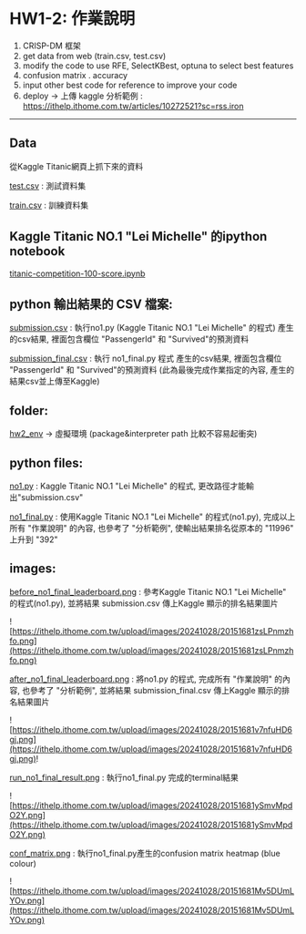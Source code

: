 # HW1-2: 作業說明
1. CRISP-DM 框架
2. get data from web (train.csv, test.csv)
3. modify the code to use RFE, SelectKBest, optuna to select best features
4. confusion matrix . accuracy
5. input  other best code for reference to improve your code
6. deploy -> 上傳 kaggle
分析範例 : https://ithelp.ithome.com.tw/articles/10272521?sc=rss.iron
----------------------------------------------------------------------
## Data
從Kaggle Titanic網頁上抓下來的資料

[test.csv](test.csv) : 測試資料集

[train.csv](train.csv) : 訓練資料集

## Kaggle Titanic NO.1 "Lei Michelle" 的ipython notebook 
[titanic-competition-100-score.ipynb](titanic-competition-100-score.ipynb)

## python 輸出結果的 CSV 檔案:

[submission.csv](submission.csv) : 執行no1.py (Kaggle Titanic NO.1 "Lei Michelle" 的程式) 產生的csv結果, 裡面包含欄位 "PassengerId" 和 "Survived"的預測資料

[submission_final.csv](submission_final.csv) : 執行 no1_final.py 程式 產生的csv結果, 裡面包含欄位 "PassengerId" 和 "Survived"的預測資料 (此為最後完成作業指定的內容, 產生的結果csv並上傳至Kaggle)

## folder: 

[hw2_env](./hw2_env) -> 虛擬環境 (package&interpreter path 比較不容易起衝突)

## python files:

[no1.py](no1.py) : Kaggle Titanic NO.1 "Lei Michelle" 的程式, 更改路徑才能輸出"submission.csv"

[no1_final.py](no1_final.py) : 使用Kaggle Titanic NO.1 "Lei Michelle" 的程式(no1.py), 完成以上所有 "作業說明" 的內容, 也參考了 "分析範例", 使輸出結果排名從原本的 "11996" 上升到 "392"

## images:

[before_no1_final_leaderboard.png](before_no1_final_leaderboard.png) : 參考Kaggle Titanic NO.1 "Lei Michelle" 的程式(no1.py), 並將結果 submission.csv 傳上Kaggle 顯示的排名結果圖片

![https://ithelp.ithome.com.tw/upload/images/20241028/20151681zsLPnmzhfo.png](https://ithelp.ithome.com.tw/upload/images/20241028/20151681zsLPnmzhfo.png)

[after_no1_final_leaderboard.png](after_no1_final_leaderboard.png) : 將no1.py 的程式, 完成所有 "作業說明" 的內容, 也參考了 "分析範例", 並將結果 submission_final.csv 傳上Kaggle 顯示的排名結果圖片

![https://ithelp.ithome.com.tw/upload/images/20241028/20151681v7nfuHD6gj.png](https://ithelp.ithome.com.tw/upload/images/20241028/20151681v7nfuHD6gj.png)!

[run_no1_final_result.png](run_no1_final_result.png) : 執行no1_final.py 完成的terminal結果

![https://ithelp.ithome.com.tw/upload/images/20241028/20151681ySmvMpdO2Y.png](https://ithelp.ithome.com.tw/upload/images/20241028/20151681ySmvMpdO2Y.png)

[conf_matrix.png](conf_matrix.png) : 執行no1_final.py產生的confusion matrix heatmap (blue colour)

![https://ithelp.ithome.com.tw/upload/images/20241028/20151681Mv5DUmLYOv.png](https://ithelp.ithome.com.tw/upload/images/20241028/20151681Mv5DUmLYOv.png)

